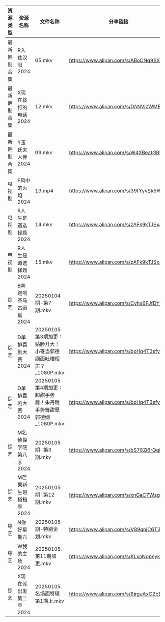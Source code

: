| 资源类型   | 资源名称          | 文件名称                                      | 分享链接                                 | 更新时间                |
| ------ | ------------- | ----------------------------------------- | ------------------------------------ | ------------------- |
| 最新韩剧合集 | R入住汉阳2024     | 05.mkv                                    | https://www.alipan.com/s/ABoCNq9SXUm | 2025-01-05 00:06:01 |
| 最新韩剧合集 | X现在拨打的电话2024  | 12.mkv                                    | https://www.alipan.com/s/DANVjzWMEL4 | 2025-01-05 00:06:11 |
| 最新韩剧合集 | Y玉氏夫人传2024    | 09.mkv                                    | https://www.alipan.com/s/W4XBeatGBb7 | 2025-01-05 00:06:13 |
| 电视剧    | F风中的火焰2024    | 19.mp4                                    | https://www.alipan.com/s/39fYyvSk5Wn | 2025-01-05 10:05:15 |
| 电视剧    | R人生是道选择题2024  | 14.mkv                                    | https://www.alipan.com/s/zAFk9kTJSxJ | 2025-01-05 14:06:07 |
| 电视剧    | R人生是道选择题2024  | 15.mkv                                    | https://www.alipan.com/s/zAFk9kTJSxJ | 2025-01-05 14:06:07 |
| 综艺     | B奔跑吧茶马古道篇2024 | 20250104期-第7期.mkv                         | https://www.alipan.com/s/Cvhx6FJfDYP | 2025-01-05 00:06:23 |
| 综艺     | D单排喜剧大赛2024   | 20250105第3期加更：贴脸开大！小哥当郭德纲面吐槽相声？_1080P.mkv | https://www.alipan.com/s/boHq4T3sfyV | 2025-01-05 14:06:41 |
| 综艺     | D单排喜剧大赛2024   | 20250105第4期加更：超甜手势舞！朱丹跳手势舞甜晕郭德纲_1080P.mkv | https://www.alipan.com/s/boHq4T3sfyV | 2025-01-05 14:06:40 |
| 综艺     | M名侦探学院第八季2024 | 20250105期-第3期.mkv                         | https://www.alipan.com/s/bS78Zi6rQqi | 2025-01-05 14:07:00 |
| 综艺     | M芒果新生班搭档季2024 | 20250105期-第12期.mkv                        | https://www.alipan.com/s/xnGaC7WzgLK | 2025-01-05 14:07:14 |
| 综艺     | N你好星期六        | 20250105期-特别企划.mkv                        | https://www.alipan.com/s/V89qnjC6T3z | 2025-01-05 14:07:21 |
| 综艺     | W我的主场2024     | 20250105.第11期加更.mkv                       | https://www.alipan.com/s/KLxaNppeykr | 2025-01-05 14:08:14 |
| 综艺     | X现在就出发第二季2024 | 20250105.名场面特辑第1期上.mkv                    | https://www.alipan.com/s/6jrguAxC2bE | 2025-01-05 14:08:27 |
